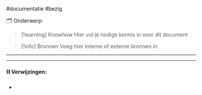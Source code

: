#documentatie #bezig 

🗂️ Onderwerp: 

>[!warning] Knowhow
>Hier vul je nodige kennis in voor dit document

> [!info] Bronnen
> Voeg hier interne of externe bronnen in

---


---
#### **⛓️ Verwijzingen:**
* 
